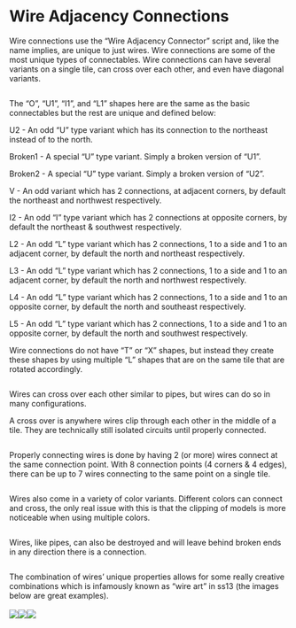 # Wire Adjacency Connections

Wire connections use the “Wire Adjacency Connector” script and, like the name implies, are unique to just wires. Wire connections are some of the most unique types of connectables. Wire connections can have several variants on a single tile, can cross over each other, and even have diagonal variants.

<figure><img src="https://lh3.googleusercontent.com/NJ_ZycyhLyavtAZaxjvrc_MK0XsUL2ll1c19XEyj0Bt7RKRnJgMfI9jG3s9K0T_p1MiUiqsiPrZ7rKQHkvNjBbgggIuOFTzA93xJkJFl2ZyQsBlI2BIhMD5dxUpZqOh8oYqbcJbG3i-lRniwVj04vA" alt=""><figcaption></figcaption></figure>

The “O”, “U1”, “I1”, and “L1” shapes here are the same as the basic connectables but the rest are unique and defined below:

U2 - An odd “U” type variant which has its connection to the northeast instead of to the north.

Broken1 - A special “U” type variant. Simply a broken version of “U1”.

Broken2 - A special “U” type variant. Simply a broken version of “U2”.

V - An odd variant which has 2 connections, at adjacent corners, by default the northeast and northwest respectively.

I2 - An odd “I” type variant which has 2 connections at opposite corners, by default the northeast & southwest respectively.

L2 - An odd “L” type variant which has 2 connections, 1 to a side and 1 to an adjacent corner, by default the north and northeast respectively.

L3 - An odd “L” type variant which has 2 connections, 1 to a side and 1 to an adjacent corner, by default the north and northwest respectively.

L4 - An odd “L” type variant which has 2 connections, 1 to a side and 1 to an opposite corner, by default the north and southeast respectively.

L5 - An odd “L” type variant which has 2 connections, 1 to a side and 1 to an opposite corner, by default the north and southwest respectively.

Wire connections do not have “T” or “X” shapes, but instead they create these shapes by using multiple “L” shapes that are on the same tile that are rotated accordingly.

<figure><img src="https://lh3.googleusercontent.com/zCgqDyLXT6g6jqy99tx_2orvBsPTXX2sKF-MrakeoupYx43tlSlFGn7kOr9_gjqewvQ1zCLPjNuUaj9AVe2CMFhOx9Kfy84QLlhf6VxFaTMnh3r122MomvpfdbAuExpkX3ckEYANtRVoj--c1nRP7Q" alt=""><figcaption></figcaption></figure>

Wires can cross over each other similar to pipes, but wires can do so in many configurations.

A cross over is anywhere wires clip through each other in the middle of a tile. They are technically still isolated circuits until properly connected.

<figure><img src="https://lh5.googleusercontent.com/P5K3iFG3K-Ch3-yazhUO0T_OMv-WRRilL435sPNnpDSYq6kstay4XsPdE0W_HCv8VWMSdUmg6tIl6sjM5LHKcg3KvJkW55-zBCv-IiW6foSzrzRTHGnJZJ-7b1fSLq2Wh3uVElHgiFSe3j2ZXVpLtg" alt=""><figcaption></figcaption></figure>

Properly connecting wires is done by having 2 (or more) wires connect at the same connection point. With 8 connection points (4 corners & 4 edges), there can be up to 7 wires connecting to the same point on a single tile.

<figure><img src="https://lh5.googleusercontent.com/C7IQtTAnNJZI0kCkz2EIOSm6hCm7hRlugGtDYjLdfjuO-lmpwEdo3p_nH5J37kdCjksXe06cpFx4duPnWMMe7ivXs4WarbAXP7wr3ZadjUfONGXLzNXGCUKCSEWpiJHGammrU4DLo7RIqGZ4cYAi9w" alt=""><figcaption></figcaption></figure>

Wires also come in a variety of color variants. Different colors can connect and cross, the only real issue with this is that the clipping of models is more noticeable when using multiple colors.

<figure><img src="https://lh3.googleusercontent.com/yfEAkG8UswtW0YoH1flDia94gopdFquuC9Ya-lQUEbDpnXLw283Fl_csiNFGXEx7tiuleLtkSAA5QBBHW-E8kp-MXLsSl-4Pm0LEbvlwhlTcf5DtI-dzj6tXU_CYbfGwuOiVfpI81-RtRzaeRyUREQ" alt=""><figcaption></figcaption></figure>

Wires, like pipes, can also be destroyed and will leave behind broken ends in any direction there is a connection.

<figure><img src="https://lh5.googleusercontent.com/bi8jO-LAesYSywIxNNbMZQPwElCLW-1RhHKoh0efGAcsUmsvMKXL__Xg9XLeuQSoDKJ4sh4FctYx2oZMvyl1FDxovLtghB8vgCagc7L6CiwTcfi1XevMg2B9txSWalEYcYFfyO5KFaJiixKybZa73w" alt=""><figcaption></figcaption></figure>

The combination of wires’ unique properties allows for some really creative combinations which is infamously known as “wire art” in ss13 (the images below are great examples).\
\
![](https://lh6.googleusercontent.com/60zD3iu3FYH4AcOAZntaN5aX91Q\_Cf4Pim6jARp2asJrYC6SEdFPZ9SY2CF8RfkiXudi\_msjkpiGjXZx\_53J7Ob9FJVNISCmSSl0gvr5GYqnQJHX2vplmjGc05xYSKnvNYibQ4TKMieXDjgNDZX0rA)![](https://lh6.googleusercontent.com/AzzzNQ\_pyoJDGR2RsYMmtfZ3cGuyXlLmH2o1rhn45A2S2vtOesTu-6mmqqRPXFeIjvzJWovTAtO0rN\_XCQj8Wt0132WYeqUeze6JPsHUvH9UpySR5BtndH\_HW2P3MhIRsVi\_kL2C8662D5a6UTI0HA)![](https://lh5.googleusercontent.com/npw6HVPUaCFbW8oUHpLkyESKhPW8GHI1sr\_tTn1SCZ1hnFprweWszx0U-Mf6L-4tAzfjp4mLQPhgeCPNJw2rgK2hVGEmkP\_LuVBQ1o4vnDVZD-JCjvdZ-0DIHmel-Z\_Y-FV3VeJ4QO2pvDP-K\_7ktg)
